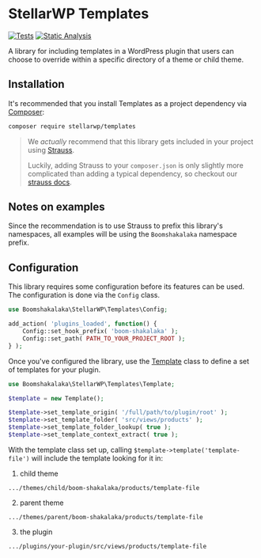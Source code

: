 # StellarWP Templates

[![Tests](https://github.com/stellarwp/templates/workflows/Tests/badge.svg)](https://github.com/stellarwp/templates/actions?query=branch%3Amain) [![Static Analysis](https://github.com/stellarwp/templates/actions/workflows/static-analysis.yml/badge.svg)](https://github.com/stellarwp/templates/actions/workflows/static-analysis.yml)

A library for including templates in a WordPress plugin that users can choose to override within a specific directory of a theme or child theme.

## Installation

It's recommended that you install Templates as a project dependency via [Composer](https://getcomposer.org/):

```bash
composer require stellarwp/templates
```

> We _actually_ recommend that this library gets included in your project using [Strauss](https://github.com/BrianHenryIE/strauss).
>
> Luckily, adding Strauss to your `composer.json` is only slightly more complicated than adding a typical dependency, so checkout our [strauss docs](https://github.com/stellarwp/global-docs/blob/main/docs/strauss-setup.md).

## Notes on examples

Since the recommendation is to use Strauss to prefix this library's namespaces, all examples will be using the `Boomshakalaka` namespace prefix.

## Configuration

This library requires some configuration before its features can be used. The configuration is done via the `Config` class.

```php
use Boomshakalaka\StellarWP\Templates\Config;

add_action( 'plugins_loaded', function() {
	Config::set_hook_prefix( 'boom-shakalaka' );
	Config::set_path( PATH_TO_YOUR_PROJECT_ROOT );
} );
```

Once you've configured the library, use the [Template](src/Templates/Template.php) class to define a set of templates for your plugin.

```php
use Boomshakalaka\StellarWP\Templates\Template;

$template = new Template();

$template->set_template_origin( '/full/path/to/plugin/root' );
$template->set_template_folder( 'src/views/products' );
$template->set_template_folder_lookup( true );
$template->set_template_context_extract( true );
```
With the template class set up, calling `$template->template('template-file')` will include the template looking for it in:
1. child theme
```
.../themes/child/boom-shakalaka/products/template-file
```
2. parent theme
```
.../themes/parent/boom-shakalaka/products/template-file
```
3. the plugin
```
.../plugins/your-plugin/src/views/products/template-file
```
